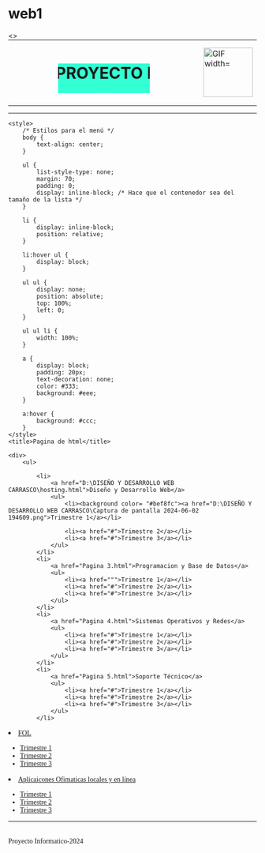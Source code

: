 # web1
<!DOCTYPE html>
<html lang="en">
<head>
<>
    <meta charset="UTF-8">
    <meta name="Proyecto Informatica 2024-2025" content="width=device-width, initial-scale=1.0">
    <title>Proyecto Informatica 2024-2025</title>
</head>
</body>

</body>
<table style="margin: 0 auto;">
    <tr>
<FONT FACE="Impact">
       <td style="text-align: center;"><h1><MARQUEE WIDTH=50% HEIGHT=60 BGCOLOR="#33FFD4" BEHAVIOR=ALTERNATE ALIGN=BOTTOM> PROYECTO DE INFORMATICA 2024-2025</MARQUEE></h1></td>
        <td style="text-align: left;"><img src="D:\DISEÑO Y DESARROLLO WEB CARRASCO\images.gif" alt="GIF width="100" height="100" derecho"></td>

<table>
    <hr>
    
    <style>
        /* Estilos para el menú */
        body {
            text-align: center;
        }

        ul {
            list-style-type: none;
            margin: 70;
            padding: 0;
            display: inline-block; /* Hace que el contenedor sea del tamaño de la lista */
        }

        li {
            display: inline-block;
            position: relative;
        }

        li:hover ul {
            display: block;
        }

        ul ul {
            display: none;
            position: absolute;
            top: 100%;
            left: 0;
        }

        ul ul li {
            width: 100%;
        }

        a {
            display: block;
            padding: 20px;
            text-decoration: none;
            color: #333;
            background: #eee;
        }

        a:hover {
            background: #ccc;
        }
    </style>
    <title>Pagina de html</title>
</head>
<body>

    <div>
        <ul>
            
            <li>
                <a href="D:\DISEÑO Y DESARROLLO WEB CARRASCO\hosting.html">Diseño y Desarrollo Web</a>
                <ul>
                    <li><background color= "#bef8fc"><a href="D:\DISEÑO Y DESARROLLO WEB CARRASCO\Captura de pantalla 2024-06-02 194609.png">Trimestre 1</a></li>	

                    <li><a href="#">Trimestre 2</a></li>
                    <li><a href="#">Trimestre 3</a></li>
                </ul>
            </li>
            <li>
                <a href="Pagina 3.html">Programacion y Base de Datos</a>
                <ul>
                    <li><a href=""">Trimestre 1</a></li>
                    <li><a href="#">Trimestre 2</a></li>
                    <li><a href="#">Trimestre 3</a></li>
                </ul>
            </li>
            <li>
                <a href="Pagina 4.html">Sistemas Operativos y Redes</a>
                <ul>
                    <li><a href="#">Trimestre 1</a></li>
                    <li><a href="#">Trimestre 2</a></li>
                    <li><a href="#">Trimestre 3</a></li>
                </ul>
            </li>
            <li>
                <a href="Pagina 5.html">Soporte Técnico</a>
                <ul>
                    <li><a href="#">Trimestre 1</a></li>
                    <li><a href="#">Trimestre 2</a></li>
                    <li><a href="#">Trimestre 3</a></li>
                </ul>
            </li>
<li>
                <a href="Pagina 6.html">FOL</a>
                <ul>
                    <li><a href="#">Trimestre 1</a></li>
                    <li><a href="#">Trimestre 2</a></li>
                    <li><a href="#">Trimestre 3</a></li>
                </ul>
            </li>
<li>
                <a href="Pagina 7.html">Aplicaicones Ofimaticas locales y en línea</a>
                <ul>
                    <li><a href="#">Trimestre 1</a></li>
                    <li><a href="#">Trimestre 2</a></li>
                    <li><a href="#">Trimestre 3</a></li>
                </ul>
            </li>
        </ul>
    </div>


<HR>
</body>
</html>
<table>Proyecto Informatico-2024
